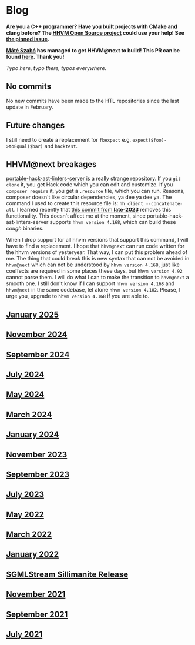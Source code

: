 # Blog

**Are you a C++ programmer? Have you built projects with CMake and clang before? The [HHVM Open Source project](https://github.com/facebook/hhvm) could use your help! See [the pinned issue](https://github.com/hershel-theodore-layton/hershel-theodore-layton/issues/2).**

**[Máté Szabó](https://github.com/mszabo-wikia) has managed to get HHVM@next to build! This PR can be found [here](https://github.com/facebook/hhvm/pull/9564). Thank you!**

_Typo here, typo there, typos everywhere._

## No commits

No new commits have been made to the HTL repositories since the last update in February.

## Future changes

I still need to create a replacement for `fbexpect` e.g. `expect($foo)->toEqual($bar)` and `hacktest`.

## HHVM@next breakages

[portable-hack-ast-linters-server](https://github.com/hershel-theodore-layton/portable-hack-ast-linters-server) is a really strange repository. If you `git clone` it, you get Hack code which you can edit and customize. If you `composer require` it, you get a `.resource` file, which you can run. Reasons, composer doesn't like circular dependencies, ya dee ya dee ya. The command I used to create this resource file is: `hh_client --concatenate-all`. I learned recently that [this commit from **late-2023**](https://github.com/facebook/hhvm/commit/79c9c38ab6ab5dfd0c8d9cc15a16e914a74f4df0) removes this functionality. This doesn't affect me at the moment, since portable-hack-ast-linters-server supports `hhvm version 4.168`, which can build these *cough* binaries.

When I drop support for all hhvm versions that support this command, I will have to find a replacement. I hope that `hhvm@next` can run code written for the hhvm versions of yesteryear. That way, I can put this problem ahead of me. The thing that could break this is new syntax that can not be avoided in `hhvm@next` which can not be understood by `hhvm version 4.168`, just like coeffects are required in some places these days, but `hhvm version 4.92` cannot parse them. I will do what I can to make the transition to `hhvm@next` a smooth one. I still don't know if I can support `hhvm version 4.168` and `hhvm@next` in the same codebase, let alone `hhvm version 4.102`. Please, I urge you, upgrade to `hhvm version 4.168` if you are able to.

## [January 2025](https://github.com/hershel-theodore-layton/hershel-theodore-layton/blob/master/2025-01.md)
## [November 2024](https://github.com/hershel-theodore-layton/hershel-theodore-layton/blob/master/2024-11.md)
## [September 2024](https://github.com/hershel-theodore-layton/hershel-theodore-layton/blob/master/2024-09.md)
## [July 2024](https://github.com/hershel-theodore-layton/hershel-theodore-layton/blob/master/2024-07.md)
## [May 2024](https://github.com/hershel-theodore-layton/hershel-theodore-layton/blob/master/2024-05.md)
## [March 2024](https://github.com/hershel-theodore-layton/hershel-theodore-layton/blob/master/2024-03.md)
## [January 2024](https://github.com/hershel-theodore-layton/hershel-theodore-layton/blob/master/2024-01.md)
## [November 2023](https://github.com/hershel-theodore-layton/hershel-theodore-layton/blob/master/2023-11.md)
## [September 2023](https://github.com/hershel-theodore-layton/hershel-theodore-layton/blob/master/2023-09.md)
## [July 2023](https://github.com/hershel-theodore-layton/hershel-theodore-layton/blob/master/2023-07.md)
## [May 2022](https://github.com/hershel-theodore-layton/hershel-theodore-layton/blob/master/2022-05.md)
## [March 2022](https://github.com/hershel-theodore-layton/hershel-theodore-layton/blob/master/2022-03.md)
## [January 2022](https://github.com/hershel-theodore-layton/hershel-theodore-layton/blob/master/2022-01.md)
## [SGMLStream Sillimanite Release](https://github.com/hershel-theodore-layton/hershel-theodore-layton/blob/master/2022-release-announcement-sgml-stream-sillimanite.md)
## [November 2021](https://github.com/hershel-theodore-layton/hershel-theodore-layton/blob/master/2021-11.md)
## [September 2021](https://github.com/hershel-theodore-layton/hershel-theodore-layton/blob/master/2021-09.md)
## [July 2021](https://github.com/hershel-theodore-layton/hershel-theodore-layton/blob/master/2021-07.md)
